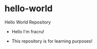 # hello-world
Hello World Repository

 - Hello I'm fracru!

 - This repository is for learning purposes!
